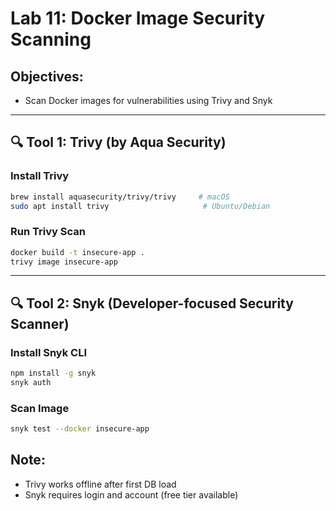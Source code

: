 # Lab 11: Docker Image Security Scanning

## Objectives:
- Scan Docker images for vulnerabilities using Trivy and Snyk

---

## 🔍 Tool 1: Trivy (by Aqua Security)

### Install Trivy
```bash
brew install aquasecurity/trivy/trivy     # macOS
sudo apt install trivy                     # Ubuntu/Debian
```

### Run Trivy Scan
```bash
docker build -t insecure-app .
trivy image insecure-app
```

---

## 🔍 Tool 2: Snyk (Developer-focused Security Scanner)

### Install Snyk CLI
```bash
npm install -g snyk
snyk auth
```

### Scan Image
```bash
snyk test --docker insecure-app
```

## Note:
- Trivy works offline after first DB load
- Snyk requires login and account (free tier available)

